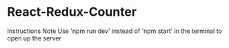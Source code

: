 # React-Redux-Counter


Instructions 
Note Use 'npm run dev' instead of 'npm start' in the terminal to open up the server 